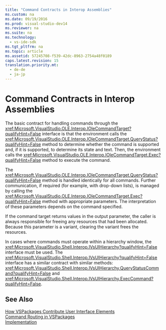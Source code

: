 ```yaml
---
title: "Command Contracts in Interop Assemblies"
ms.custom: na
ms.date: 09/19/2016
ms.prod: visual-studio-dev14
ms.reviewer: na
ms.suite: na
ms.technology: 
  - vs-ide-sdk
ms.tgt_pltfrm: na
ms.topic: article
ms.assetid: 57245708-f539-42dc-8963-2754a48f0189
caps.latest.revision: 15
translation.priority.mt: 
  - de-de
  - ja-jp
---
```

# Command Contracts in Interop Assemblies
The basic contract for handling commands through the <xref:Microsoft.VisualStudio.OLE.Interop.IOleCommandTarget?qualifyHint=False> interface is that the environment calls the <xref:Microsoft.VisualStudio.OLE.Interop.IOleCommandTarget.QueryStatus?qualifyHint=False> method to determine whether the command is supported and, if it is supported, to determine its state and text. Then, the environment calls the <xref:Microsoft.VisualStudio.OLE.Interop.IOleCommandTarget.Exec?qualifyHint=False> method to execute the command.  
  
 The <xref:Microsoft.VisualStudio.OLE.Interop.IOleCommandTarget.QueryStatus?qualifyHint=False> method is handled identically for all commands. Further communication, if required (for example, with drop-down lists), is managed by calling the <xref:Microsoft.VisualStudio.OLE.Interop.IOleCommandTarget.Exec?qualifyHint=False> method with appropriate parameters. The interpretation of these parameters depends on the command specified.  
  
 If the command target returns values in the output parameter, the caller is always responsible for freeing any resources that had been allocated. Because this parameter is a variant, clearing the variant frees the resources.  
  
 In cases where commands must operate within a hierarchy window, the <xref:Microsoft.VisualStudio.Shell.Interop.IVsUIHierarchy?qualifyHint=False> interface must be used. The <xref:Microsoft.VisualStudio.Shell.Interop.IVsUIHierarchy?qualifyHint=False> interface has a similar contract with similar methods: <xref:Microsoft.VisualStudio.Shell.Interop.IVsUIHierarchy.QueryStatusCommand?qualifyHint=False> and <xref:Microsoft.VisualStudio.Shell.Interop.IVsUIHierarchy.ExecCommand?qualifyHint=False>.  
  
## See Also  
 [How VSPackages Contribute User Interface Elements](../Topic/How%20VSPackages%20Add%20User%20Interface%20Elements.md)   
 [Command Routing in VSPackages](../vs140/Command-Routing-in-VSPackages.md)   
 [Implementation](../Topic/Command%20Implementation.md)